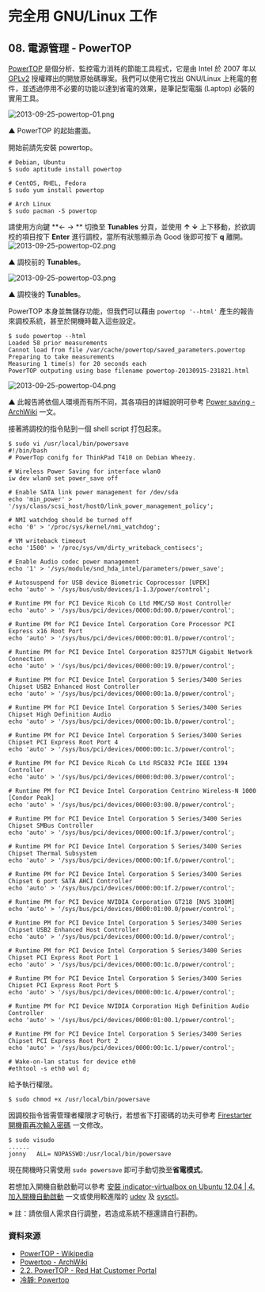 # 完全用 GNU/Linux 工作

## 08. 電源管理 - PowerTOP

[PowerTOP](https://01.org/powertop/) 是個分析、監控電力消秏的節能工具程式，它是由 Intel 於 2007 年以 [GPLv2](http://www.gnu.org/licenses/gpl-2.0.html) 授權釋出的開放原始碼專案。我們可以使用它找出 GNU/Linux 上秏電的套件，並透過停用不必要的功能以達到省電的效果，是筆記型電腦 (Laptop) 必裝的實用工具。

![2013-09-25-powertop-01.png](imgs/2013-09-25-powertop-01.png "2013-09-25-powertop-01.png")

 ▲ PowerTOP 的起始畫面。

開始前請先安裝 powertop。
	
	# Debian, Ubuntu
	$ sudo aptitude install powertop

	# CentOS, RHEL, Fedora
	$ sudo yum install powertop

	# Arch Linux
	$ sudo pacman -S powertop

請使用方向鍵 **← → ** 切換至 **Tunables** 分頁，並使用 **↑ ↓** 上下移動，於欲調校的項目按下 **Enter** 進行調校，當所有狀態顯示為 Good 後即可按下 **q** 離開。
![2013-09-25-powertop-02.png](imgs/2013-09-25-powertop-02.png "2013-09-25-powertop-02.png")

 ▲ 調校前的 **Tunables**。

![2013-09-25-powertop-03.png](imgs/2013-09-25-powertop-03.png "2013-09-25-powertop-03.png")

 ▲ 調校後的 **Tunables**。

PowerTOP 本身並無儲存功能，但我們可以藉由 ``powertop '--html'`` 產生的報告來調校系統，甚至於開機時載入這些設定。

	$ sudo powertop --html
	Loaded 58 prior measurements
	Cannot load from file /var/cache/powertop/saved_parameters.powertop
	Preparing to take measurements
	Measuring 1 time(s) for 20 seconds each
	PowerTOP outputing using base filename powertop-20130915-231821.html

![2013-09-25-powertop-04.png](imgs/2013-09-25-powertop-04.png "2013-09-25-powertop-04.png")

 ▲ 此報告將依個人環境而有所不同，其各項目的詳細說明可參考 [Power saving - ArchWiki](https://wiki.archlinux.org/index.php/Power_saving) 一文。

接著將調校的指令貼到一個 shell script 打包起來。

	$ sudo vi /usr/local/bin/powersave
	#!/bin/bash
	# PowerTop conifg for ThinkPad T410 on Debian Wheezy.
	
	# Wireless Power Saving for interface wlan0
	iw dev wlan0 set power_save off
	
	# Enable SATA link power management for /dev/sda
	echo 'min_power' > '/sys/class/scsi_host/host0/link_power_management_policy';
	
	# NMI watchdog should be turned off
	echo '0' > '/proc/sys/kernel/nmi_watchdog';
	
	# VM writeback timeout
	echo '1500' > '/proc/sys/vm/dirty_writeback_centisecs';
	
	# Enable Audio codec power management	
	echo '1' > '/sys/module/snd_hda_intel/parameters/power_save';
	
	# Autosuspend for USB device Biometric Coprocessor [UPEK]	
	echo 'auto' > '/sys/bus/usb/devices/1-1.3/power/control';
	
	# Runtime PM for PCI Device Ricoh Co Ltd MMC/SD Host Controller
	echo 'auto' > '/sys/bus/pci/devices/0000:0d:00.0/power/control';
	
	# Runtime PM for PCI Device Intel Corporation Core Processor PCI Express x16 Root Port	
	echo 'auto' > '/sys/bus/pci/devices/0000:00:01.0/power/control';
	
	# Runtime PM for PCI Device Intel Corporation 82577LM Gigabit Network Connection	
	echo 'auto' > '/sys/bus/pci/devices/0000:00:19.0/power/control';
	
	# Runtime PM for PCI Device Intel Corporation 5 Series/3400 Series Chipset USB2 Enhanced Host Controller	
	echo 'auto' > '/sys/bus/pci/devices/0000:00:1a.0/power/control';
	
	# Runtime PM for PCI Device Intel Corporation 5 Series/3400 Series Chipset High Definition Audio	
	echo 'auto' > '/sys/bus/pci/devices/0000:00:1b.0/power/control';
	
	# Runtime PM for PCI Device Intel Corporation 5 Series/3400 Series Chipset PCI Express Root Port 4	
	echo 'auto' > '/sys/bus/pci/devices/0000:00:1c.3/power/control';
	
	# Runtime PM for PCI Device Ricoh Co Ltd R5C832 PCIe IEEE 1394 Controller	
	echo 'auto' > '/sys/bus/pci/devices/0000:0d:00.3/power/control';
	
	# Runtime PM for PCI Device Intel Corporation Centrino Wireless-N 1000 [Condor Peak]	
	echo 'auto' > '/sys/bus/pci/devices/0000:03:00.0/power/control';
	
	# Runtime PM for PCI Device Intel Corporation 5 Series/3400 Series Chipset SMBus Controller	
	echo 'auto' > '/sys/bus/pci/devices/0000:00:1f.3/power/control';
	
	# Runtime PM for PCI Device Intel Corporation 5 Series/3400 Series Chipset Thermal Subsystem	
	echo 'auto' > '/sys/bus/pci/devices/0000:00:1f.6/power/control';
	
	# Runtime PM for PCI Device Intel Corporation 5 Series/3400 Series Chipset 6 port SATA AHCI Controller	
	echo 'auto' > '/sys/bus/pci/devices/0000:00:1f.2/power/control';
	
	# Runtime PM for PCI Device NVIDIA Corporation GT218 [NVS 3100M]	
	echo 'auto' > '/sys/bus/pci/devices/0000:01:00.0/power/control';
	
	# Runtime PM for PCI Device Intel Corporation 5 Series/3400 Series Chipset USB2 Enhanced Host Controller	
	echo 'auto' > '/sys/bus/pci/devices/0000:00:1d.0/power/control';
	
	# Runtime PM for PCI Device Intel Corporation 5 Series/3400 Series Chipset PCI Express Root Port 1
	echo 'auto' > '/sys/bus/pci/devices/0000:00:1c.0/power/control';
	
	# Runtime PM for PCI Device Intel Corporation 5 Series/3400 Series Chipset PCI Express Root Port 5	
	echo 'auto' > '/sys/bus/pci/devices/0000:00:1c.4/power/control';
	
	# Runtime PM for PCI Device NVIDIA Corporation High Definition Audio Controller	
	echo 'auto' > '/sys/bus/pci/devices/0000:01:00.1/power/control';
	
	# Runtime PM for PCI Device Intel Corporation 5 Series/3400 Series Chipset PCI Express Root Port 2	
	echo 'auto' > '/sys/bus/pci/devices/0000:00:1c.1/power/control';
	
	# Wake-on-lan status for device eth0
	#ethtool -s eth0 wol d;

給予執行權限。

	$ sudo chmod +x /usr/local/bin/powersave

因調校指令皆需管理者權限才可執行，若想省下打密碼的功夫可參考 [Firestarter 開機甭再次輸入密碼](http://note.drx.tw/2008/02/firestarter-no-password.html) 一文修改。

	$ sudo visudo
	......
	jonny   ALL= NOPASSWD:/usr/local/bin/powersave

現在開機時只需使用 ``sudo powersave`` 即可手動切換至**省電模式**。

若想加入開機自動啟動可以參考 [安裝 indicator-virtualbox on Ubuntu 12.04 | 4. 加入開機自動啟動](http://note.drx.tw/2012/09/install-indicator-virtualbox-on-ubuntu-12.04.html#autostart) 一文或使用較進階的 [udev](https://wiki.archlinux.org/index.php/Udev_rules) 及 [sysctl](https://wiki.archlinux.org/index.php/Sysctl)。

※ 註：請依個人需求自行調整，若造成系統不穩還請自行斟酌。

### 資料來源

- [PowerTOP - Wikipedia](http://en.wikipedia.org/wiki/PowerTOP)
- [Powertop - ArchWiki](https://wiki.archlinux.org/index.php/Powertop)
- [2.2. PowerTOP - Red Hat Customer Portal](https://access.redhat.com/site/documentation/zh-TW/Red_Hat_Enterprise_Linux/6/html/Power_Management_Guide/PowerTOP.html)
- [冷靜: Powertop](http://bluequiet.blogspot.tw/2010/01/blog-post.html)

